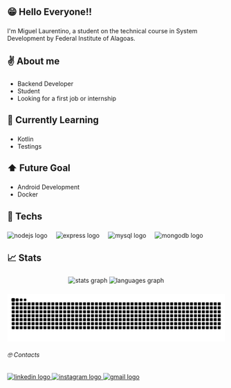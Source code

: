 <h2 align="left">😁 Hello Everyone!!</h2>

###

<p align="left">I'm Miguel Laurentino, a student on the technical course in System Development by Federal Institute of Alagoas.</p>

###

<h2 align="left">✌️ About me</h2>

###

- Backend Developer
- Student
- Looking for a first job or internship

###

<h2 align="left">📗 Currently Learning</h2>

###

- Kotlin
- Testings

###

<h2 align="left">⬆️ Future Goal</h2>

###

- Android Development
- Docker

###

<h2 align="left">🚀 Techs</h2>

###

<div align="left">
  <img src="https://cdn.jsdelivr.net/gh/devicons/devicon/icons/nodejs/nodejs-original.svg" height="40" alt="nodejs logo"  />
  <img width="12" />
  <img src="https://skillicons.dev/icons?i=express" height="40" alt="express logo"  />
  <img width="12" />
  <img src="https://skillicons.dev/icons?i=mysql" height="40" alt="mysql logo"  />
  <img width="12" />
  <img src="https://skillicons.dev/icons?i=mongodb" height="40" alt="mongodb logo"  />
</div>

###

<h2 align="left">📈 Stats</h2>

###

<div align="center">
  <img src="https://github-readme-stats.vercel.app/api?username=mgl-uhou&hide_title=false&hide_rank=false&show_icons=true&include_all_commits=true&count_private=true&disable_animations=false&theme=nord&locale=en&hide_border=false&order=1" height="150" alt="stats graph"  />
  <img src="https://github-readme-stats.vercel.app/api/top-langs?username=mgl-uhou&locale=en&hide_title=false&layout=compact&card_width=320&langs_count=5&theme=nord&hide_border=false&order=2" height="150" alt="languages graph"  />
</div>

###

<picture align="center">
  <source media="(prefers-color-scheme: dark)" srcset="https://raw.githubusercontent.com/mgl-uhou/mgl-uhou/output/github-contribution-grid-snake-dark.svg">
  <source media="(prefers-color-scheme: light)" srcset="https://raw.githubusercontent.com/mgl-uhou/mgl-uhou/output/github-contribution-grid-snake-dark.svg">
  <img align="center" alt="github contribution grid snake animation" src="https://raw.githubusercontent.com/mgl-uhou/mgl-uhou/output/github-contribution-grid-snake.svg">
</picture>

###

<h6 align="left">🤓 Contacts</h6>

###

<div align="left">
  <a href="https://www.linkedin.com/in/mgl-uhou/" target="_blank">
    <img src="https://raw.githubusercontent.com/maurodesouza/profile-readme-generator/master/src/assets/icons/social/linkedin/default.svg" width="26" height="20" alt="linkedin logo"  />
  </a>
  <a href="https://www.instagram.com/mgl_uhou" target="_blank">
    <img src="https://raw.githubusercontent.com/maurodesouza/profile-readme-generator/master/src/assets/icons/social/instagram/default.svg" width="26" height="20" alt="instagram logo"  />
  </a>
  <a href="mailto:miguelferreiralaurentino@gmail.com" target="_blank">
    <img src="https://raw.githubusercontent.com/maurodesouza/profile-readme-generator/master/src/assets/icons/social/gmail/default.svg" width="26" height="20" alt="gmail logo"  />
  </a>
</div>

###
